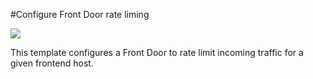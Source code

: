 #Configure Front Door rate liming 

<a href="https://portal.azure.com/#create/Microsoft.Template/uri/https%3A%2F%2Fraw.githubusercontent.com%2FAzure%2Fazure-quickstart-templates%2Fmaster%2F201-front-door-rate-limiting%2Fazuredeploy.json" target="_blank">
    <img src="http://azuredeploy.net/deploybutton.png"/>
</a>

This template configures a Front Door to rate limit incoming traffic for a given frontend host.